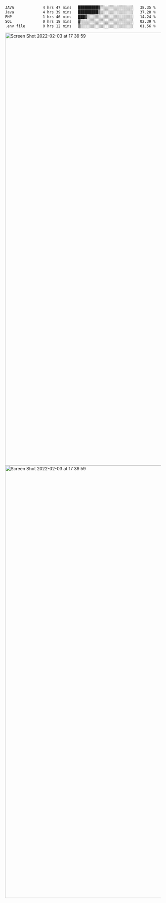 <!--START_SECTION:waka-->

```txt
JAVA             4 hrs 47 mins   █████████▓░░░░░░░░░░░░░░░   38.35 %
Java             4 hrs 39 mins   █████████▒░░░░░░░░░░░░░░░   37.28 %
PHP              1 hrs 46 mins   ███▓░░░░░░░░░░░░░░░░░░░░░   14.24 %
SQL              0 hrs 18 mins   ▓░░░░░░░░░░░░░░░░░░░░░░░░   02.39 %
.env file        0 hrs 12 mins   ▒░░░░░░░░░░░░░░░░░░░░░░░░   01.56 %
```

<!--END_SECTION:waka-->

<img width="1400" alt="Screen Shot 2022-02-03 at 17 39 59" src="https://user-images.githubusercontent.com/45716542/152387304-f2b60485-53a6-4f4b-a818-5cefb1b0c0ae.png">
<img width="1400" alt="Screen Shot 2022-02-03 at 17 39 59" src="https://user-images.githubusercontent.com/45716542/152387273-ea5cdf21-2a45-44da-8bef-00c1763b1d42.png">
